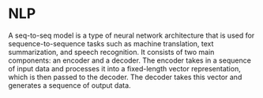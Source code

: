 # NLP
A seq-to-seq model is a type of neural network architecture that is used for sequence-to-sequence tasks such as machine translation, text summarization, and speech recognition. It consists of two main components: an encoder and a decoder. The encoder takes in a sequence of input data and processes it into a fixed-length vector representation, which is then passed to the decoder. The decoder takes this vector and generates a sequence of output data.
